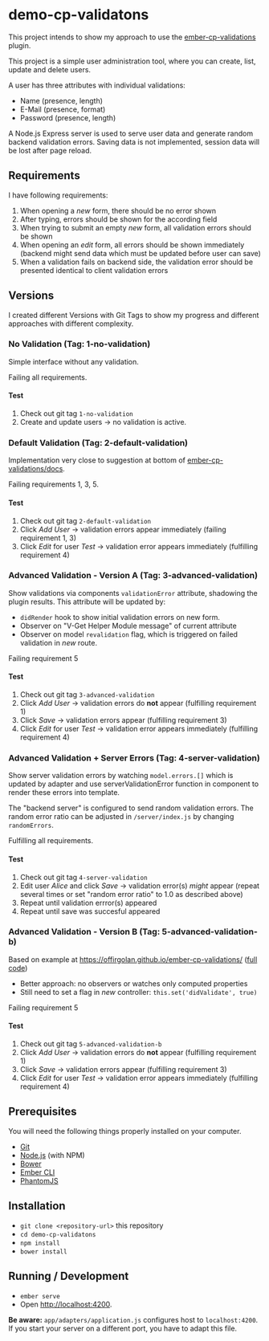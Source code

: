 # demo-cp-validatons

This project intends to show my approach to use the 
[ember-cp-validations](https://github.com/offirgolan/ember-cp-validations) plugin.

This project is a simple user administration tool, where you can create, list, update and delete users.

A user has three attributes with individual validations:

* Name (presence, length) 
* E-Mail (presence, format)
* Password (presence, length)

A Node.js Express server is used to serve user data and generate random backend validation errors. Saving data is not 
implemented, session data will be lost after page reload.

## Requirements

I have following requirements:

1. When opening a _new_ form, there should be no error shown
1. After typing, errors should be shown for the according field
1. When trying to submit an empty _new_ form, all validation errors should be shown
1. When opening an _edit_ form, all errors should be shown immediately (backend might send data which must be updated 
before user can save)
1. When a validation fails on backend side, the validation error should be presented identical to client validation 
errors

## Versions

I created different Versions with Git Tags to show my progress and different approaches with different complexity.

### No Validation (Tag: 1-no-validation)

Simple interface without any validation.

Failing all requirements.

#### Test 

1. Check out git tag `1-no-validation` 
1. Create and update users -> no validation is active.

### Default Validation (Tag: 2-default-validation)

Implementation very close to suggestion at bottom of 
[ember-cp-validations/docs](http://offirgolan.github.io/ember-cp-validations/docs/modules/V-Get%20Helper.html).

Failing requirements 1, 3, 5.

#### Test

1. Check out git tag `2-default-validation`
1. Click _Add User_ -> validation errors appear immediately (failing requirement 1, 3)
1. Click _Edit_ for user _Test_ -> validation error appears immediately (fulfilling requirement 4)

### Advanced Validation - Version A (Tag: 3-advanced-validation)

Show validations via components `validationError` attribute, shadowing the plugin results. This attribute will be 
updated by:

* `didRender` hook to show initial validation errors on new form. 
* Observer on "V-Get Helper Module message" of current attribute 
* Observer on model `revalidation` flag, which is triggered on failed validation in _new_ route.

Failing requirement 5

#### Test

1. Check out git tag `3-advanced-validation`
1. Click _Add User_ -> validation errors do **not** appear (fulfilling requirement 1)
1. Click _Save_ -> validation errors appear (fulfilling requirement 3)
1. Click _Edit_ for user _Test_ -> validation error appears immediately (fulfilling requirement 4)

### Advanced Validation + Server Errors (Tag: 4-server-validation)

Show server validation errors by watching `model.errors.[]` which is updated by adapter and use serverValidationError
function in component to render these errors into template.

The "backend server" is configured to send random validation errors. The random error ratio can be adjusted in 
`/server/index.js` by changing `randomErrors`.

Fulfilling all requirements.

#### Test

1. Check out git tag `4-server-validation`
1. Edit user _Alice_ and click _Save_ -> validation error(s) _might_ appear (repeat several times or set "random error 
ratio" to 1.0 as described above)
1. Repeat until validation errror(s) appeared
1. Repeat until save was succesful appeared

### Advanced Validation - Version B (Tag: 5-advanced-validation-b)

Based on example at https://offirgolan.github.io/ember-cp-validations/ 
([full code](https://github.com/offirgolan/ember-cp-validations/tree/master/tests/dummy))

* Better approach: no observers or watches only computed properties
* Still need to set a flag in _new_ controller: `this.set('didValidate', true)`

Failing requirement 5

#### Test

1. Check out git tag `5-advanced-validation-b`
1. Click _Add User_ -> validation errors do **not** appear (fulfilling requirement 1)
1. Click _Save_ -> validation errors appear (fulfilling requirement 3)
1. Click _Edit_ for user _Test_ -> validation error appears immediately (fulfilling requirement 4)

## Prerequisites

You will need the following things properly installed on your computer.

* [Git](https://git-scm.com/)
* [Node.js](https://nodejs.org/) (with NPM)
* [Bower](https://bower.io/)
* [Ember CLI](https://ember-cli.com/)
* [PhantomJS](http://phantomjs.org/)

## Installation

* `git clone <repository-url>` this repository
* `cd demo-cp-validatons`
* `npm install`
* `bower install`

## Running / Development

* `ember serve`
* Open [http://localhost:4200](http://localhost:4200).

**Be aware:** `app/adapters/application.js` configures host to `localhost:4200`. If you start your server on a different 
port, you have to adapt this file.
